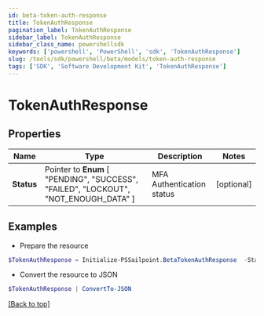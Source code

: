 ```yaml
---
id: beta-token-auth-response
title: TokenAuthResponse
pagination_label: TokenAuthResponse
sidebar_label: TokenAuthResponse
sidebar_class_name: powershellsdk
keywords: ['powershell', 'PowerShell', 'sdk', 'TokenAuthResponse'] 
slug: /tools/sdk/powershell/beta/models/token-auth-response
tags: ['SDK', 'Software Development Kit', 'TokenAuthResponse']
---
```



# TokenAuthResponse

## Properties

Name | Type | Description | Notes
------------ | ------------- | ------------- | -------------
**Status** |  Pointer to  **Enum** [  "PENDING",    "SUCCESS",    "FAILED",    "LOCKOUT",    "NOT_ENOUGH_DATA" ] | MFA Authentication status | [optional] 

## Examples

- Prepare the resource
```powershell
$TokenAuthResponse = Initialize-PSSailpoint.BetaTokenAuthResponse  -Status PENDING
```

- Convert the resource to JSON
```powershell
$TokenAuthResponse | ConvertTo-JSON
```


[[Back to top]](#) 


